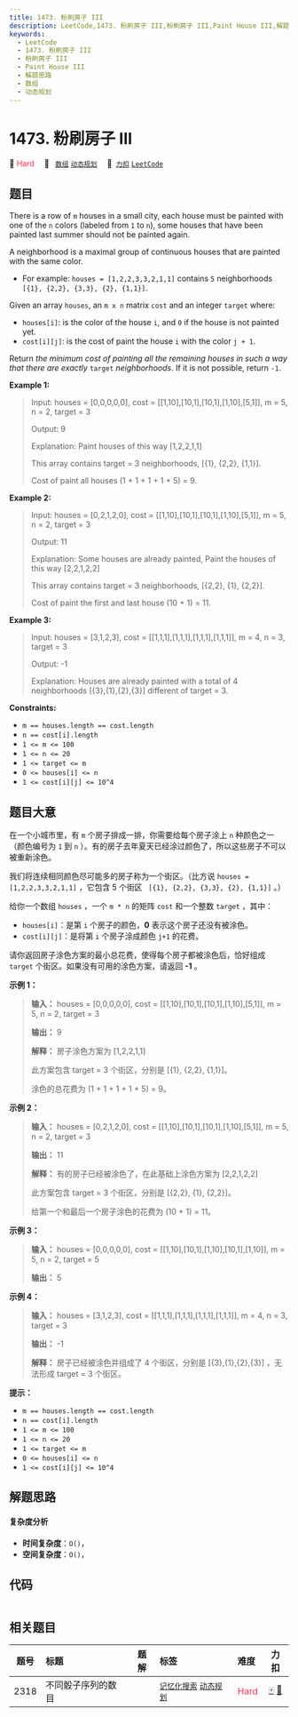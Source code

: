 ```yaml
---
title: 1473. 粉刷房子 III
description: LeetCode,1473. 粉刷房子 III,粉刷房子 III,Paint House III,解题思路,数组,动态规划
keywords:
  - LeetCode
  - 1473. 粉刷房子 III
  - 粉刷房子 III
  - Paint House III
  - 解题思路
  - 数组
  - 动态规划
---
```


# 1473. 粉刷房子 III

🔴 <font color=#ff334b>Hard</font>&emsp; 🔖&ensp; [`数组`](/tag/array.md) [`动态规划`](/tag/dynamic-programming.md)&emsp; 🔗&ensp;[`力扣`](https://leetcode.cn/problems/paint-house-iii) [`LeetCode`](https://leetcode.com/problems/paint-house-iii)

## 题目

There is a row of `m` houses in a small city, each house must be painted with
one of the `n` colors (labeled from `1` to `n`), some houses that have been
painted last summer should not be painted again.

A neighborhood is a maximal group of continuous houses that are painted with
the same color.

  * For example: `houses = [1,2,2,3,3,2,1,1]` contains `5` neighborhoods `[{1}, {2,2}, {3,3}, {2}, {1,1}]`.

Given an array `houses`, an `m x n` matrix `cost` and an integer `target`
where:

  * `houses[i]`: is the color of the house `i`, and `0` if the house is not painted yet.
  * `cost[i][j]`: is the cost of paint the house `i` with the color `j + 1`.

Return _the minimum cost of painting all the remaining houses in such a way
that there are exactly_ `target` _neighborhoods_. If it is not possible,
return `-1`.



**Example 1:**

> Input: houses = [0,0,0,0,0], cost = [[1,10],[10,1],[10,1],[1,10],[5,1]], m = 5, n = 2, target = 3
> 
> Output: 9
> 
> Explanation: Paint houses of this way [1,2,2,1,1]
> 
> This array contains target = 3 neighborhoods, [{1}, {2,2}, {1,1}].
> 
> Cost of paint all houses (1 + 1 + 1 + 1 + 5) = 9.

**Example 2:**

> Input: houses = [0,2,1,2,0], cost = [[1,10],[10,1],[10,1],[1,10],[5,1]], m = 5, n = 2, target = 3
> 
> Output: 11
> 
> Explanation: Some houses are already painted, Paint the houses of this way [2,2,1,2,2]
> 
> This array contains target = 3 neighborhoods, [{2,2}, {1}, {2,2}]. 
> 
> Cost of paint the first and last house (10 + 1) = 11.

**Example 3:**

> Input: houses = [3,1,2,3], cost = [[1,1,1],[1,1,1],[1,1,1],[1,1,1]], m = 4, n = 3, target = 3
> 
> Output: -1
> 
> Explanation: Houses are already painted with a total of 4 neighborhoods [{3},{1},{2},{3}] different of target = 3.

**Constraints:**

  * `m == houses.length == cost.length`
  * `n == cost[i].length`
  * `1 <= m <= 100`
  * `1 <= n <= 20`
  * `1 <= target <= m`
  * `0 <= houses[i] <= n`
  * `1 <= cost[i][j] <= 10^4`


## 题目大意

在一个小城市里，有 `m` 个房子排成一排，你需要给每个房子涂上 `n` 种颜色之一（颜色编号为 `1` 到 `n`
）。有的房子去年夏天已经涂过颜色了，所以这些房子不可以被重新涂色。

我们将连续相同颜色尽可能多的房子称为一个街区。（比方说 `houses = [1,2,2,3,3,2,1,1]` ，它包含 5 个街区 ` [{1},
{2,2}, {3,3}, {2}, {1,1}]` 。）

给你一个数组 `houses` ，一个 `m * n` 的矩阵 `cost` 和一个整数 `target` ，其中：

  * `houses[i]`：是第 `i` 个房子的颜色，**0** 表示这个房子还没有被涂色。
  * `cost[i][j]`：是将第 `i` 个房子涂成颜色 `j+1` 的花费。

请你返回房子涂色方案的最小总花费，使得每个房子都被涂色后，恰好组成 `target` 个街区。如果没有可用的涂色方案，请返回 **-1** 。

**示例 1：**

> 
> 
> 
> 
> 
> **输入：** houses = [0,0,0,0,0], cost = [[1,10],[10,1],[10,1],[1,10],[5,1]], m = 5, n = 2, target = 3
> 
> **输出：** 9
> 
> **解释：** 房子涂色方案为 [1,2,2,1,1]
> 
> 此方案包含 target = 3 个街区，分别是 [{1}, {2,2}, {1,1}]。
> 
> 涂色的总花费为 (1 + 1 + 1 + 1 + 5) = 9。
> 
> 

**示例 2：**

> 
> 
> 
> 
> 
> **输入：** houses = [0,2,1,2,0], cost = [[1,10],[10,1],[10,1],[1,10],[5,1]], m = 5, n = 2, target = 3
> 
> **输出：** 11
> 
> **解释：** 有的房子已经被涂色了，在此基础上涂色方案为 [2,2,1,2,2]
> 
> 此方案包含 target = 3 个街区，分别是 [{2,2}, {1}, {2,2}]。
> 
> 给第一个和最后一个房子涂色的花费为 (10 + 1) = 11。
> 
> 

**示例 3：**

> 
> 
> 
> 
> 
> **输入：** houses = [0,0,0,0,0], cost = [[1,10],[10,1],[1,10],[10,1],[1,10]], m = 5, n = 2, target = 5
> 
> **输出：** 5
> 
> 

**示例 4：**

> 
> 
> 
> 
> 
> **输入：** houses = [3,1,2,3], cost = [[1,1,1],[1,1,1],[1,1,1],[1,1,1]], m = 4, n = 3, target = 3
> 
> **输出：** -1
> 
> **解释：** 房子已经被涂色并组成了 4 个街区，分别是 [{3},{1},{2},{3}] ，无法形成 target = 3 个街区。
> 
> 

**提示：**

  * `m == houses.length == cost.length`
  * `n == cost[i].length`
  * `1 <= m <= 100`
  * `1 <= n <= 20`
  * `1 <= target <= m`
  * `0 <= houses[i] <= n`
  * `1 <= cost[i][j] <= 10^4`


## 解题思路

#### 复杂度分析

- **时间复杂度**：`O()`，
- **空间复杂度**：`O()`，

## 代码

```javascript

```

## 相关题目

<!-- prettier-ignore -->
| 题号 | 标题 | 题解 | 标签 | 难度 | 力扣 |
| :------: | :------ | :------: | :------ | :------ | :------: |
| 2318 | 不同骰子序列的数目 |  |  [`记忆化搜索`](/tag/memoization.md) [`动态规划`](/tag/dynamic-programming.md) | <font color=#ff334b>Hard</font> | [🀄️](https://leetcode.cn/problems/number-of-distinct-roll-sequences) [🔗](https://leetcode.com/problems/number-of-distinct-roll-sequences) |